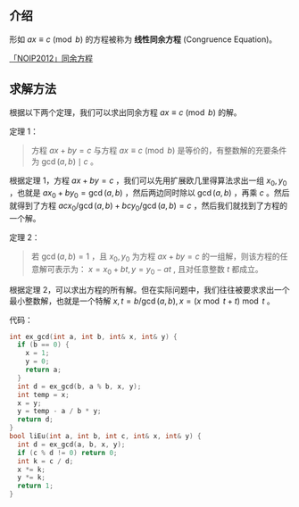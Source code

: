 ## 介绍

形如 $ax \equiv c \pmod b$ 的方程被称为 **线性同余方程** (Congruence Equation)。

 [「NOIP2012」同余方程](https://loj.ac/problem/2605) 

## 求解方法

根据以下两个定理，我们可以求出同余方程 $ax \equiv c \pmod b$ 的解。

定理 1：

> 方程 $ax+by=c$ 与方程 $ax \equiv c \pmod b$ 是等价的，有整数解的充要条件为 $\gcd(a,b) \mid c$ 。

根据定理 1，方程 $ax+by=c$ ，我们可以先用扩展欧几里得算法求出一组 $x_0,y_0$ ，也就是 $ax_0+by_0=\gcd(a,b)$ ，然后两边同时除以 $\gcd(a,b)$ ，再乘 $c$ 。然后就得到了方程 $acx_0/\gcd(a,b)+bcy_0/\gcd(a,b)=c$ ，然后我们就找到了方程的一个解。

定理 2：

> 若 $\gcd(a,b)=1$ ，且 $x_0,y_0$ 为方程 $ax+by=c$ 的一组解，则该方程的任意解可表示为： $x=x_0+bt,y=y_0-at$ , 且对任意整数 $t$ 都成立。

根据定理 2，可以求出方程的所有解。但在实际问题中，我们往往被要求求出一个最小整数解，也就是一个特解 $x,t=b/\gcd(a,b),x=(x \bmod t+t) \bmod t$ 。

代码：

```cpp
int ex_gcd(int a, int b, int& x, int& y) {
  if (b == 0) {
    x = 1;
    y = 0;
    return a;
  }
  int d = ex_gcd(b, a % b, x, y);
  int temp = x;
  x = y;
  y = temp - a / b * y;
  return d;
}
bool liEu(int a, int b, int c, int& x, int& y) {
  int d = ex_gcd(a, b, x, y);
  if (c % d != 0) return 0;
  int k = c / d;
  x *= k;
  y *= k;
  return 1;
}
```
